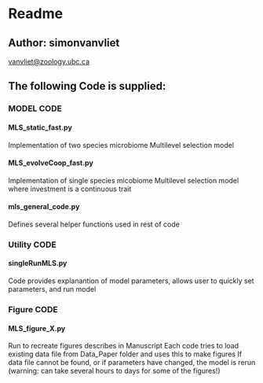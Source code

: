 # Readme 

## Author: simonvanvliet
vanvliet@zoology.ubc.ca


## The following Code is supplied:

### MODEL CODE 
#### MLS_static_fast.py
Implementation of two species microbiome Multilevel selection model

#### MLS_evolveCoop_fast.py
Implementation of single species micobiome Multilevel selection model where investment is a continuous trait

#### mls_general_code.py
Defines several helper functions used in rest of code


### Utility CODE 
#### singleRunMLS.py
Code provides explanantion of model parameters, allows user to quickly set parameters, and run model


### Figure CODE
#### MLS_figure_X.py
Run to recreate figures describes in Manuscript
Each code tries to load existing data file from Data_Paper folder and uses this to make figures
If data file cannot be found, or if parameters have changed, the model is rerun 
(warning: can take several hours to days for some of the figures!)

